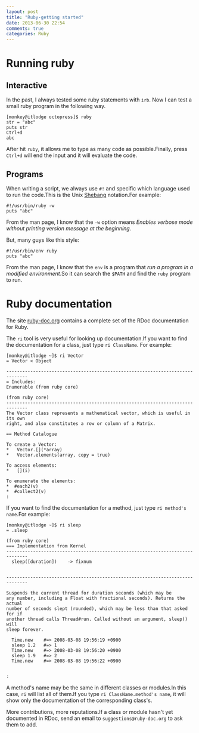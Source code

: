 ```yaml
---
layout: post
title: "Ruby-getting started"
date: 2013-06-30 22:54
comments: true
categories: Ruby
---
```


Running ruby
===============

Interactive
------------
In the past, I always tested some ruby statements with ``irb``. Now I can
test a small ruby program in the following way.
    
    [monkey@itlodge octopress]$ ruby
    str = "abc"
    puts str
	Ctrl+d
    abc

After hit ``ruby``, it allows me to type as many code as possible.Finally,
press ``Ctrl+d`` will end the input and it will evaluate the code.

Programs
----------
When writing a script, we always use ``#!`` and specific which language used
to run the code.This is the Unix [Shebang](http://en.wikipedia.org/wiki/Shebang_%28Unix%29) notation.For example:

    #!/usr/bin/ruby -w
	puts "abc"

From the man page, I know that the ``-w`` option means *Enables verbose mode
without printing version message at the beginning*.

But, many guys like this style:

    #!/usr/bin/env ruby
	puts "abc"

From the man page, I know that the ``env`` is a program that *run a program in
a modified environment*.So it can search the ``$PATH`` and find the ``ruby``
program to run.

Ruby documentation
=====================
The site [ruby-doc.org](http://www.ruby-doc.org) contains a complete set of the
RDoc documentation for Ruby.

The ``ri`` tool is very useful for looking up documentation.If you want to find
the documentation for a class, just type ``ri ClassName``. For example:

    [monkey@itlodge ~]$ ri Vector
    = Vector < Object
    
    ------------------------------------------------------------------------------
    = Includes:
    Enumerable (from ruby core)
    
    (from ruby core)
    ------------------------------------------------------------------------------
    The Vector class represents a mathematical vector, which is useful in its own
    right, and also constitutes a row or column of a Matrix.
    
    == Method Catalogue
    
    To create a Vector:
    *   Vector.[](*array)                   
    *   Vector.elements(array, copy = true) 
    
    To access elements:
    *   [](i)                               
    
    To enumerate the elements:
    *  #each2(v)                            
    *  #collect2(v)                         
    :

If you want to find the documentation for a method, just type
``ri method's name``.For example:

    [monkey@itlodge ~]$ ri sleep
    = .sleep
    
    (from ruby core)
    === Implementation from Kernel
    ------------------------------------------------------------------------------
      sleep([duration])    -> fixnum
       
    
    ------------------------------------------------------------------------------
    
    Suspends the current thread for duration seconds (which may be
    any number, including a Float with fractional seconds). Returns the actual
    number of seconds slept (rounded), which may be less than that asked for if
    another thread calls Thread#run. Called without an argument, sleep() will
    sleep forever.
    
      Time.new    #=> 2008-03-08 19:56:19 +0900
      sleep 1.2   #=> 1
      Time.new    #=> 2008-03-08 19:56:20 +0900
      sleep 1.9   #=> 2
      Time.new    #=> 2008-03-08 19:56:22 +0900
    
    
    :

A method's name may be the same in different classes or modules.In this case,
``ri`` will list all of them.If you type ``ri ClassName.method's name``, it
will show only the documentation of the corresponding class's.

More contributions, more reputations.If a class or module hasn't yet documented
in RDoc, send an email to ``suggestions@ruby-doc.org`` to ask them to add.

